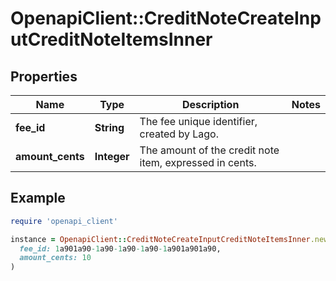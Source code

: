 # OpenapiClient::CreditNoteCreateInputCreditNoteItemsInner

## Properties

| Name | Type | Description | Notes |
| ---- | ---- | ----------- | ----- |
| **fee_id** | **String** | The fee unique identifier, created by Lago. |  |
| **amount_cents** | **Integer** | The amount of the credit note item, expressed in cents. |  |

## Example

```ruby
require 'openapi_client'

instance = OpenapiClient::CreditNoteCreateInputCreditNoteItemsInner.new(
  fee_id: 1a901a90-1a90-1a90-1a90-1a901a901a90,
  amount_cents: 10
)
```

